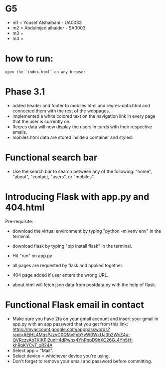 # G5
* m1 = Yousef Alshaibani - UA0033
* m2 = Abdulmjed alhaider - SA0003
* m3 = 
* m4 = 

# how to run:
```
open the `index.html` on any browser
```
# Phase 3.1
- added header and footer to mobiles.html and reqres-data.html and connected them with the rest of the webpages.
- implemented a white colored text on the navigation link in every page that the user is currently on.
- Reqres data will now display the users in cards with their respective emails.
- mobiles.html data are stored inside a container and styled.

# Functional search bar
- Use the search bar to search between any of the following: "home", "about", "contact, "users", or "mobiles".

# Introducing Flask with app.py and 404.html
Pre-requisite:
- download the virtual environment by typing "python -m venv env" in the terminal.
- download flask by typing "pip install flask" in the terminal.
- Hit "run" on app.py

- all pages are requested by flask and applied together.
- 404 page added if user enters the wrong URL.
- about.html will fetch json data from postdata.py with the help of flask.

# Functional Flask email in contact
- Make sure you have 2fa on your gmail account and insert your gmail in app.py with an app password that you get from this link: https://myaccount.google.com/apppasswords?rapt=AEjHL4MqsPJzvO0QMvFpbYvW0WkUJ3b2WcZ4u-QVRczvAbTKIKPi2unH4dPwhx4YhPnpD9hXC26G_4Yh5H-khRpKYCvT_xR24A
- Select app = "Mail".
- Select device = whichever device you're using.
- Don't forget to remove your email and password before committing.